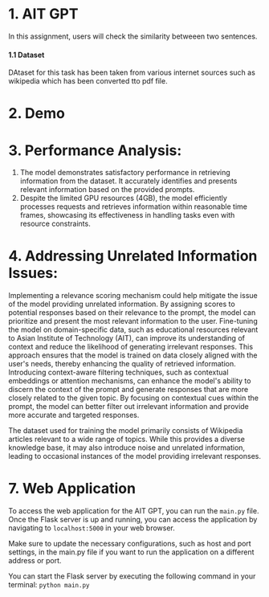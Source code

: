 # 1. AIT GPT
In this assignment, users will check the similarity betweeen two sentences. 
#### 1.1 Dataset
DAtaset for this task has been taken from various internet sources such as wikipedia which has been converted tto pdf file.


# 2. Demo

# 3. Performance Analysis:

1. The model demonstrates satisfactory performance in retrieving information from the dataset. It accurately identifies and presents relevant information based on the provided prompts.
2. Despite the limited GPU resources (4GB), the model efficiently processes requests and retrieves information within reasonable time frames, showcasing its effectiveness in handling tasks even with resource constraints.

# 4. Addressing Unrelated Information Issues:

Implementing a relevance scoring mechanism could help mitigate the issue of the model providing unrelated information. By assigning scores to potential responses based on their relevance to the prompt, the model can prioritize and present the most relevant information to the user.
Fine-tuning the model on domain-specific data, such as educational resources relevant to Asian Institute of Technology (AIT), can improve its understanding of context and reduce the likelihood of generating irrelevant responses. This approach ensures that the model is trained on data closely aligned with the user's needs, thereby enhancing the quality of retrieved information.
Introducing context-aware filtering techniques, such as contextual embeddings or attention mechanisms, can enhance the model's ability to discern the context of the prompt and generate responses that are more closely related to the given topic. By focusing on contextual cues within the prompt, the model can better filter out irrelevant information and provide more accurate and targeted responses.

The dataset used for training the model primarily consists of Wikipedia articles relevant to a wide range of topics. While this provides a diverse knowledge base, it may also introduce noise and unrelated information, leading to occasional instances of the model providing irrelevant responses.

# 7. Web Application
To access the web application for the AIT GPT, you can run the `main.py` file. Once the Flask server is up and running, you can access the application by navigating to `localhost:5000` in your web browser.

Make sure to update the necessary configurations, such as host and port settings, in the main.py file if you want to run the application on a different address or port.

You can start the Flask server by executing the following command in your terminal:
`python main.py`
